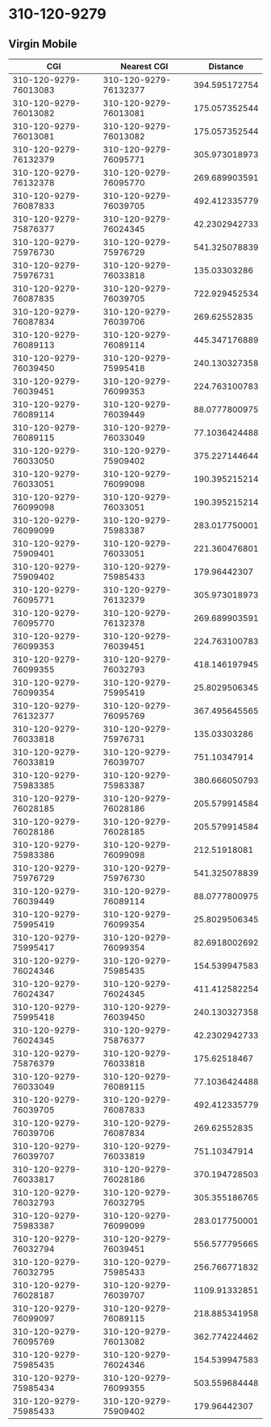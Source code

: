 # 310-120-9279
## Virgin Mobile


| CGI | Nearest CGI | Distance |
|-----|-------------|----------|
| 310-120-9279-76013083 | 310-120-9279-76132377 | 394.595172754 |
| 310-120-9279-76013082 | 310-120-9279-76013081 | 175.057352544 |
| 310-120-9279-76013081 | 310-120-9279-76013082 | 175.057352544 |
| 310-120-9279-76132379 | 310-120-9279-76095771 | 305.973018973 |
| 310-120-9279-76132378 | 310-120-9279-76095770 | 269.689903591 |
| 310-120-9279-76087833 | 310-120-9279-76039705 | 492.412335779 |
| 310-120-9279-75876377 | 310-120-9279-76024345 | 42.2302942733 |
| 310-120-9279-75976730 | 310-120-9279-75976729 | 541.325078839 |
| 310-120-9279-75976731 | 310-120-9279-76033818 | 135.03303286 |
| 310-120-9279-76087835 | 310-120-9279-76039705 | 722.929452534 |
| 310-120-9279-76087834 | 310-120-9279-76039706 | 269.62552835 |
| 310-120-9279-76089113 | 310-120-9279-76089114 | 445.347176889 |
| 310-120-9279-76039450 | 310-120-9279-75995418 | 240.130327358 |
| 310-120-9279-76039451 | 310-120-9279-76099353 | 224.763100783 |
| 310-120-9279-76089114 | 310-120-9279-76039449 | 88.0777800975 |
| 310-120-9279-76089115 | 310-120-9279-76033049 | 77.1036424488 |
| 310-120-9279-76033050 | 310-120-9279-75909402 | 375.227144644 |
| 310-120-9279-76033051 | 310-120-9279-76099098 | 190.395215214 |
| 310-120-9279-76099098 | 310-120-9279-76033051 | 190.395215214 |
| 310-120-9279-76099099 | 310-120-9279-75983387 | 283.017750001 |
| 310-120-9279-75909401 | 310-120-9279-76033051 | 221.360476801 |
| 310-120-9279-75909402 | 310-120-9279-75985433 | 179.96442307 |
| 310-120-9279-76095771 | 310-120-9279-76132379 | 305.973018973 |
| 310-120-9279-76095770 | 310-120-9279-76132378 | 269.689903591 |
| 310-120-9279-76099353 | 310-120-9279-76039451 | 224.763100783 |
| 310-120-9279-76099355 | 310-120-9279-76032793 | 418.146197945 |
| 310-120-9279-76099354 | 310-120-9279-75995419 | 25.8029506345 |
| 310-120-9279-76132377 | 310-120-9279-76095769 | 367.495645565 |
| 310-120-9279-76033818 | 310-120-9279-75976731 | 135.03303286 |
| 310-120-9279-76033819 | 310-120-9279-76039707 | 751.10347914 |
| 310-120-9279-75983385 | 310-120-9279-75983387 | 380.666050793 |
| 310-120-9279-76028185 | 310-120-9279-76028186 | 205.579914584 |
| 310-120-9279-76028186 | 310-120-9279-76028185 | 205.579914584 |
| 310-120-9279-75983386 | 310-120-9279-76099098 | 212.51918081 |
| 310-120-9279-75976729 | 310-120-9279-75976730 | 541.325078839 |
| 310-120-9279-76039449 | 310-120-9279-76089114 | 88.0777800975 |
| 310-120-9279-75995419 | 310-120-9279-76099354 | 25.8029506345 |
| 310-120-9279-75995417 | 310-120-9279-76099354 | 82.6918002692 |
| 310-120-9279-76024346 | 310-120-9279-75985435 | 154.539947583 |
| 310-120-9279-76024347 | 310-120-9279-76024345 | 411.412582254 |
| 310-120-9279-75995418 | 310-120-9279-76039450 | 240.130327358 |
| 310-120-9279-76024345 | 310-120-9279-75876377 | 42.2302942733 |
| 310-120-9279-75876379 | 310-120-9279-76033818 | 175.62518467 |
| 310-120-9279-76033049 | 310-120-9279-76089115 | 77.1036424488 |
| 310-120-9279-76039705 | 310-120-9279-76087833 | 492.412335779 |
| 310-120-9279-76039706 | 310-120-9279-76087834 | 269.62552835 |
| 310-120-9279-76039707 | 310-120-9279-76033819 | 751.10347914 |
| 310-120-9279-76033817 | 310-120-9279-76028186 | 370.194728503 |
| 310-120-9279-76032793 | 310-120-9279-76032795 | 305.355186765 |
| 310-120-9279-75983387 | 310-120-9279-76099099 | 283.017750001 |
| 310-120-9279-76032794 | 310-120-9279-76039451 | 556.577795665 |
| 310-120-9279-76032795 | 310-120-9279-75985433 | 256.766771832 |
| 310-120-9279-76028187 | 310-120-9279-76039707 | 1109.91332851 |
| 310-120-9279-76099097 | 310-120-9279-76089115 | 218.885341958 |
| 310-120-9279-76095769 | 310-120-9279-76013082 | 362.774224462 |
| 310-120-9279-75985435 | 310-120-9279-76024346 | 154.539947583 |
| 310-120-9279-75985434 | 310-120-9279-76099355 | 503.559684448 |
| 310-120-9279-75985433 | 310-120-9279-75909402 | 179.96442307 |
